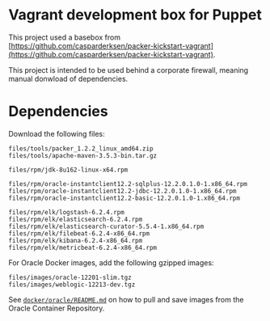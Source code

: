 # Vagrant development box for Puppet

This project used a basebox from 
[https://github.com/casparderksen/packer-kickstart-vagrant](https://github.com/casparderksen/packer-kickstart-vagrant).

This project is intended to be used behind a corporate firewall, meaning manual donwload of dependencies.

# Dependencies

Download the following files:

	files/tools/packer_1.2.2_linux_amd64.zip
	files/tools/apache-maven-3.5.3-bin.tar.gz

	files/rpm/jdk-8u162-linux-x64.rpm

	files/rpm/oracle-instantclient12.2-sqlplus-12.2.0.1.0-1.x86_64.rpm
	files/rpm/oracle-instantclient12.2-jdbc-12.2.0.1.0-1.x86_64.rpm
	files/rpm/oracle-instantclient12.2-basic-12.2.0.1.0-1.x86_64.rpm

	files/rpm/elk/logstash-6.2.4.rpm
	files/rpm/elk/elasticsearch-6.2.4.rpm
	files/rpm/elk/elasticsearch-curator-5.5.4-1.x86_64.rpm
	files/rpm/elk/filebeat-6.2.4-x86_64.rpm
	files/rpm/elk/kibana-6.2.4-x86_64.rpm
	files/rpm/elk/metricbeat-6.2.4-x86_64.rpm

For Oracle Docker images, add the following gzipped images:

	files/images/oracle-12201-slim.tgz
	files/images/weblogic-12213-dev.tgz

See [`docker/oracle/README.md`](docker/oracle/README.md) on how to pull and save images
from the Oracle Container Repository.
